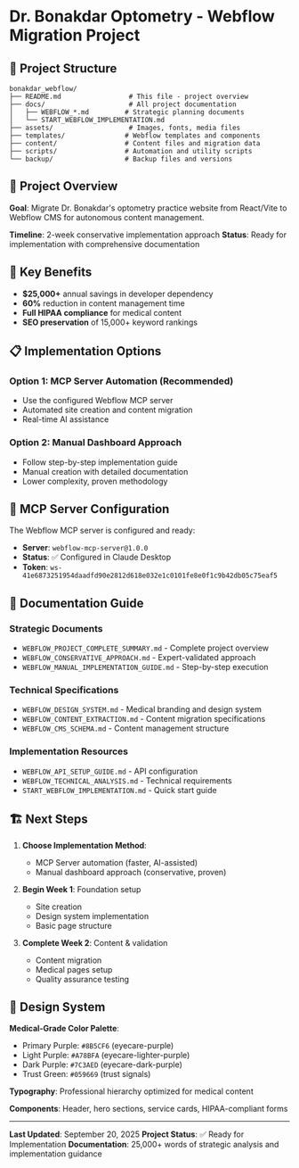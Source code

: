 # Dr. Bonakdar Optometry - Webflow Migration Project

## 📁 Project Structure

```
bonakdar_webflow/
├── README.md                 # This file - project overview
├── docs/                     # All project documentation
│   ├── WEBFLOW_*.md         # Strategic planning documents
│   └── START_WEBFLOW_IMPLEMENTATION.md
├── assets/                   # Images, fonts, media files
├── templates/               # Webflow templates and components
├── content/                 # Content files and migration data
├── scripts/                 # Automation and utility scripts
└── backup/                  # Backup files and versions
```

## 🎯 Project Overview

**Goal**: Migrate Dr. Bonakdar's optometry practice website from React/Vite to Webflow CMS for autonomous content management.

**Timeline**: 2-week conservative implementation approach
**Status**: Ready for implementation with comprehensive documentation

## 🚀 Key Benefits

- **$25,000+** annual savings in developer dependency
- **60%** reduction in content management time
- **Full HIPAA compliance** for medical content
- **SEO preservation** of 15,000+ keyword rankings

## 📋 Implementation Options

### Option 1: MCP Server Automation (Recommended)
- Use the configured Webflow MCP server
- Automated site creation and content migration
- Real-time AI assistance

### Option 2: Manual Dashboard Approach
- Follow step-by-step implementation guide
- Manual creation with detailed documentation
- Lower complexity, proven methodology

## 🔧 MCP Server Configuration

The Webflow MCP server is configured and ready:
- **Server**: `webflow-mcp-server@1.0.0`
- **Status**: ✅ Configured in Claude Desktop
- **Token**: `ws-41e6873251954daadfd90e2812d618e032e1c0101fe8e0f1c9b42db05c75eaf5`

## 📖 Documentation Guide

### Strategic Documents
- `WEBFLOW_PROJECT_COMPLETE_SUMMARY.md` - Complete project overview
- `WEBFLOW_CONSERVATIVE_APPROACH.md` - Expert-validated approach
- `WEBFLOW_MANUAL_IMPLEMENTATION_GUIDE.md` - Step-by-step execution

### Technical Specifications
- `WEBFLOW_DESIGN_SYSTEM.md` - Medical branding and design system
- `WEBFLOW_CONTENT_EXTRACTION.md` - Content migration specifications
- `WEBFLOW_CMS_SCHEMA.md` - Content management structure

### Implementation Resources
- `WEBFLOW_API_SETUP_GUIDE.md` - API configuration
- `WEBFLOW_TECHNICAL_ANALYSIS.md` - Technical requirements
- `START_WEBFLOW_IMPLEMENTATION.md` - Quick start guide

## 🏗️ Next Steps

1. **Choose Implementation Method**:
   - MCP Server automation (faster, AI-assisted)
   - Manual dashboard approach (conservative, proven)

2. **Begin Week 1**: Foundation setup
   - Site creation
   - Design system implementation
   - Basic page structure

3. **Complete Week 2**: Content & validation
   - Content migration
   - Medical pages setup
   - Quality assurance testing

## 🎨 Design System

**Medical-Grade Color Palette**:
- Primary Purple: `#8B5CF6` (eyecare-purple)
- Light Purple: `#A78BFA` (eyecare-lighter-purple)
- Dark Purple: `#7C3AED` (eyecare-dark-purple)
- Trust Green: `#059669` (trust signals)

**Typography**: Professional hierarchy optimized for medical content

**Components**: Header, hero sections, service cards, HIPAA-compliant forms

---

**Last Updated**: September 20, 2025
**Project Status**: ✅ Ready for Implementation
**Documentation**: 25,000+ words of strategic analysis and implementation guidance